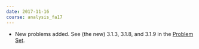 ```yaml
---
date: 2017-11-16
course: analysis_fa17
---
```


- New problems added. See (the new) 3.1.3, 3.1.8, and 3.1.9 in the [Problem Set](http://ckottke.ncf.edu/analysis_fa17/script.pdf).

